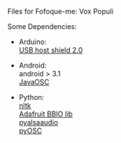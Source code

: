 Files for Fofoque-me: Vox Populi

Some Dependencies:
- Arduino:  
  [USB host shield 2.0](https://github.com/felis/USB_Host_Shield_2.0)

- Android:  
  android > 3.1  
  [JavaOSC](https://github.com/hoijui/JavaOSC)  

- Python:  
  [nltk](http://www.nltk.org/)  
  [Adafruit BBIO lib](https://learn.adafruit.com/setting-up-io-python-library-on-beaglebone-black/installation)  
  [pyalsaaudio](http://pyalsaaudio.sourceforge.net/)  
  [pyOSC](https://pypi.python.org/pypi/pyOSC)
